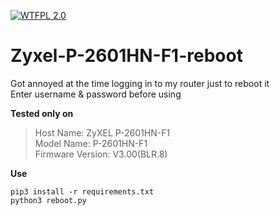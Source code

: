 [![WTFPL 2.0](https://img.shields.io/badge/License-WTFPL%202.0-lightgrey.svg?style=flat-square)](http://www.wtfpl.net)
# Zyxel-P-2601HN-F1-reboot
Got annoyed at the time logging in to my router just to reboot it<br>
Enter username & password before using<br>

**Tested only on** <br>
> Host Name: 	ZyXEL P-2601HN-F1<br>
> Model Name: 	P-2601HN-F1<br>
> Firmware Version: 	V3.00(BLR.8)

**Use**
```shell
pip3 install -r requirements.txt
python3 reboot.py
```

